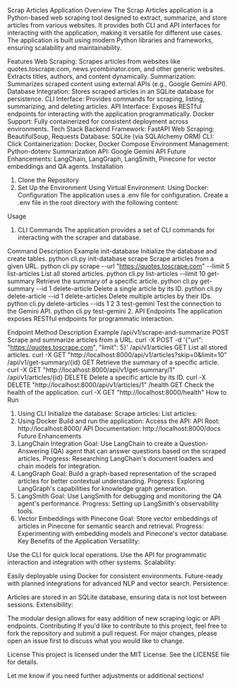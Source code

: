 Scrap Articles Application
Overview
The Scrap Articles application is a Python-based web scraping tool designed to extract, summarize, and store articles from various websites. It provides both CLI and API interfaces for interacting with the application, making it versatile for different use cases. The application is built using modern Python libraries and frameworks, ensuring scalability and maintainability.

Features
Web Scraping:
Scrapes articles from websites like quotes.toscrape.com, news.ycombinator.com, and other generic websites.
Extracts titles, authors, and content dynamically.
Summarization:
Summarizes scraped content using external APIs (e.g., Google Gemini API).
Database Integration:
Stores scraped articles in an SQLite database for persistence.
CLI Interface:
Provides commands for scraping, listing, summarizing, and deleting articles.
API Interface:
Exposes RESTful endpoints for interacting with the application programmatically.
Docker Support:
Fully containerized for consistent deployment across environments.
Tech Stack
Backend Framework: FastAPI
Web Scraping: BeautifulSoup, Requests
Database: SQLite (via SQLAlchemy ORM)
CLI: Click
Containerization: Docker, Docker Compose
Environment Management: Python-dotenv
Summarization API: Google Gemini API
Future Enhancements: LangChain, LangGraph, LangSmith, Pinecone for vector embeddings and QA agents.
Installation
1. Clone the Repository
2. Set Up the Environment
Using Virtual Environment:
Using Docker:
Configuration
The application uses a .env file for configuration. Create a .env file in the root directory with the following content:

Usage
1. CLI Commands
The application provides a set of CLI commands for interacting with the scraper and database.

Command	Description	Example
init-database	Initialize the database and create tables.	python cli.py init-database
scrape	Scrape articles from a given URL.	python cli.py scrape --url "https://quotes.toscrape.com" --limit 5
list-articles	List all stored articles.	python cli.py list-articles --limit 10
get-summary	Retrieve the summary of a specific article.	python cli.py get-summary --id 1
delete-article	Delete a single article by its ID.	python cli.py delete-article --id 1
delete-articles	Delete multiple articles by their IDs.	python cli.py delete-articles --ids 1 2 3
test-gemini	Test the connection to the Gemini API.	python cli.py test-gemini
2. API Endpoints
The application exposes RESTful endpoints for programmatic interaction.

Endpoint	Method	Description	Example
/api/v1/scrape-and-summarize	POST	Scrape and summarize articles from a URL.	curl -X POST -d '{"url": "https://quotes.toscrape.com", "limit": 5}'
/api/v1/articles	GET	List all stored articles.	curl -X GET "http://localhost:8000/api/v1/articles?skip=0&limit=10"
/api/v1/get-summary/{id}	GET	Retrieve the summary of a specific article.	curl -X GET "http://localhost:8000/api/v1/get-summary/1"
/api/v1/articles/{id}	DELETE	Delete a specific article by its ID.	curl -X DELETE "http://localhost:8000/api/v1/articles/1"
/health	GET	Check the health of the application.	curl -X GET "http://localhost:8000/health"
How to Run
1. Using CLI
Initialize the database:
Scrape articles:
List articles:
2. Using Docker
Build and run the application:
Access the API:
API Root: http://localhost:8000/
API Documentation: http://localhost:8000/docs
Future Enhancements
1. LangChain Integration
Goal: Use LangChain to create a Question-Answering (QA) agent that can answer questions based on the scraped articles.
Progress: Researching LangChain's document loaders and chain models for integration.
2. LangGraph
Goal: Build a graph-based representation of the scraped articles for better contextual understanding.
Progress: Exploring LangGraph's capabilities for knowledge graph generation.
3. LangSmith
Goal: Use LangSmith for debugging and monitoring the QA agent's performance.
Progress: Setting up LangSmith's observability tools.
4. Vector Embeddings with Pinecone
Goal: Store vector embeddings of articles in Pinecone for semantic search and retrieval.
Progress: Experimenting with embedding models and Pinecone's vector database.
Key Benefits of the Application
Versatility:

Use the CLI for quick local operations.
Use the API for programmatic interaction and integration with other systems.
Scalability:

Easily deployable using Docker for consistent environments.
Future-ready with planned integrations for advanced NLP and vector search.
Persistence:

Articles are stored in an SQLite database, ensuring data is not lost between sessions.
Extensibility:

The modular design allows for easy addition of new scraping logic or API endpoints.
Contributing
If you'd like to contribute to this project, feel free to fork the repository and submit a pull request. For major changes, please open an issue first to discuss what you would like to change.

License
This project is licensed under the MIT License. See the LICENSE file for details.

Let me know if you need further adjustments or additional sections!